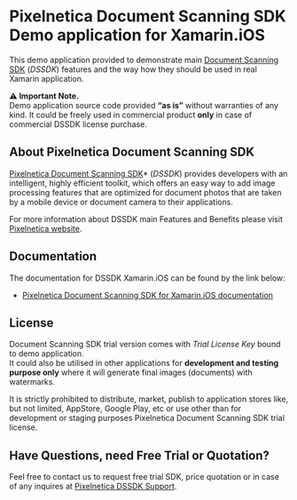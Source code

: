 # Pixelnetica Document Scanning SDK Demo application for Xamarin.iOS
This demo application provided to demonstrate main [Document Scanning SDK](https://www.pixelnetica.com/products/document-scanning-sdk/document-scanner-api-features.html?utm_source=EasyScan&utm_medium=src-xamarin_ios&utm_campaign=read_me&utm_content=dssdk-features "Document Scanning SDK: Main Features and Benefits") (_DSSDK_) features and the way how they should be used in real Xamarin application.

__⚠️ Important Note.__  
Demo application source code provided __“as is”__ without warranties of any kind. It could be freely used in commercial product __only__ in case of commercial DSSDK license purchase.

## About Pixelnetica Document Scanning SDK

[Pixelnetica Document Scanning SDK](https://www.pixelnetica.com/products/document-scanning-sdk/document-scanner-sdk.html?utm_source=EasyScan&utm_medium=src-xamarin_ios&utm_campaign=read_me&utm_content=dssdk-overview "Document Scanning SDK: Overview")* (_DSSDK_) provides developers with an intelligent, highly efficient toolkit, which offers an easy way to add image processing features that are optimized for document photos that are taken by a mobile device or document camera to their applications.

For more information about DSSDK main Features and Benefits please visit [Pixelnetica website](https://www.pixelnetica.com/products/document-scanning-sdk/document-scanner-api-features.html?utm_source=EasyScan&utm_medium=src-xamarin_ios&utm_campaign=read_me&utm_content=dssdk-features "Document Scanning SDK: Main Features and Benefits"). 

## Documentation
The documentation for DSSDK Xamarin.iOS can be found by the link below:

* [Pixelnetica Document Scanning SDK for Xamarin.iOS documentation](https://pixelnetica.github.io/Document-Scanning-SDK-Documentation/Xamarin-iOS/ "DSSDKD for Xamarin-iOS Documentation")

## License

Document Scanning SDK trial version comes with _Trial License Key_ bound to demo application.  
It could also be utilised in other applications for __development and testing purpose only__ where it will generate final images (documents) with watermarks.

It is strictly prohibited to distribute, market, publish to application stores like, but not limited, AppStore, Google Play, etc or use other than for development or staging purposes Pixelnetica Document Scanning SDK trial license.

## Have Questions, need Free Trial or Quotation?

Feel free to contact us to request free trial SDK, price quotation or in case of any inquires at [Pixelnetica DSSDK Support](https://www.pixelnetica.com/products/document-scanning-sdk/sdk-support.html?utm_source=EasyScan&utm_medium=src-xamarin_ios&utm_campaign=read_me&utm_content=dssdk-support "Contact Pixelnetica support for Free trial, Quotation or incase of any questions").
